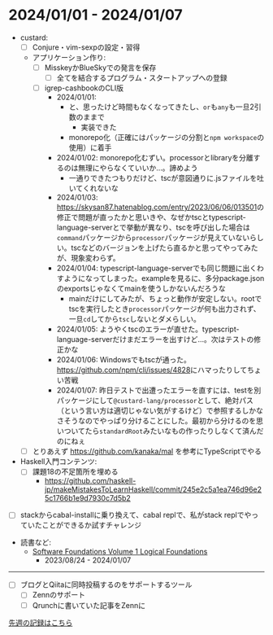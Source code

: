# 2024/01/01 - 2024/01/07

- custard:
    - [ ] Conjure・vim-sexpの設定・習得
    - アプリケーション作り:
        - [ ] MisskeyかBlueSkyでの発言を保存
            - [ ] 全てを結合するプログラム・スタートアップへの登録
        - [ ] igrep-cashbookのCLI版
            - 2024/01/01:
                - と、思ったけど時間もなくなってきたし、`or`も`any`も一旦2引数のままで
                    - 実装できた
                - monorepo化（正確にはパッケージの分割と`npm workspace`の使用）に着手
            - 2024/01/02: monorepo化むずい。processorとlibraryを分離するのは無理にやらなくていいか...。諦めよう
                - 一通りできたつもりだけど、tscが意図通りに.jsファイルを吐いてくれないな
            - 2024/01/03: <https://skysan87.hatenablog.com/entry/2023/06/06/013501>の修正で問題が直ったかと思いきや、なぜかtscとtypescript-language-serverとで挙動が異なり、tscを呼び出した場合は`command`パッケージから`processor`パッケージが見えていないらしい。tscなどのバージョンを上げたら直るかと思ってやってみたが、現象変わらず。
            - 2024/01/04: typescript-language-serverでも同じ問題に出くわすようになってしまった。exampleを見るに、多分package.jsonのexportsじゃなくてmainを使うしかないんだろうな
                - mainだけにしてみたが、ちょっと動作が安定しない。rootでtscを実行したとき`processor`パッケージが何も出力されず、一旦`cd`してから`tsc`しないとダメらしい。
            - 2024/01/05: ようやくtscのエラーが直せた。typescript-language-serverだけまだエラーを出すけど...。次はテストの修正かな
            - 2024/01/06: Windowsでもtscが通った。<https://github.com/npm/cli/issues/4828>にハマったりしてちょい苦戦
            - 2024/01/07: 昨日テストで出遭ったエラーを直すには、testを別パッケージにして`@custard-lang/processor`として、絶対パス（という言い方は適切じゃない気がするけど）で参照するしかなさそうなのでやっぱり分けることにした。最初から分けるのを思いついてたら`standardRoot`みたいなもの作ったりしなくて済んだのにねぇ
    - [ ] とりあえず <https://github.com/kanaka/mal> を参考にTypeScriptでやる
- Haskell入門コンテンツ:
    - [ ] 課題18の不足箇所を埋める
        - <https://github.com/haskell-jp/makeMistakesToLearnHaskell/commit/245e2c5a1ea746d96e25c1766b1e9d7930c7d5b2>
- [ ] stackからcabal-installに乗り換えて、cabal replで、私がstack replでやっていたことができるか試すチャレンジ
- 読書など:
    - [Software Foundations Volume 1 Logical Foundations](https://softwarefoundations.cis.upenn.edu/lf-current/index.html)
        - 2023/08/24 - 2024/01/07

------

- [ ] ブログとQiitaに同時投稿するのをサポートするツール
    - [ ] Zennのサポート
    - [ ] Qrunchに書いていた記事をZennに

[先週の記録はこちら](https://github.com/igrep/daily-commits/blob/2abf09ab8d8085a14ddf4323b9d4b1523e3794f1/yesterday.md)
